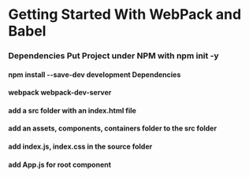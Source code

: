 # Getting Started With WebPack and Babel

### Dependencies Put Project under NPM with npm init -y

#### npm install --save-dev development Dependencies

#### webpack webpack-dev-server

#### add a src folder with an index.html file

#### add an assets, components, containers folder to the src folder

#### add index.js, index.css in the source folder

#### add App.js for root component
